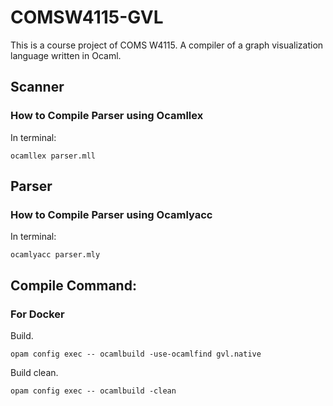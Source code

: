 # COMSW4115-GVL
This is a course project of COMS W4115. A compiler of a graph visualization language written in Ocaml.

## Scanner
### How to Compile Parser using Ocamllex
In terminal:
```
ocamllex parser.mll
```

## Parser
### How to Compile Parser using Ocamlyacc
In terminal:
```
ocamlyacc parser.mly
```

## Compile Command:

### For Docker
Build.
```
opam config exec -- ocamlbuild -use-ocamlfind gvl.native
```
Build clean.
```
opam config exec -- ocamlbuild -clean
```
